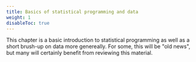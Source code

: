 ```yaml
---
title: Basics of statistical programming and data
weight: 1
disableToc: true
---
```


This chapter is a basic introduction to statistical programming as well as a short brush-up on data more genereally. For some, this will be "old news", but many will certainly benefit from reviewing this material.
